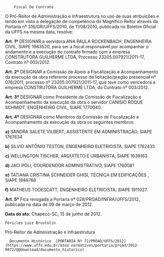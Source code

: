         Fiscal De Contrato  

O Pró-Reitor de Administração e Infraestrutura no uso de suas atribuições e tendo em vista a delegação de competência do Magnífico Reitor através da Portaria nº 316/GR/UFFS/2010, de 11/08/2010, publicada no Boletim Oficial da UFFS na mesma data, resolve:

 **Art. 1º** DESIGNAR a servidora ANA PAULA ROCKENBACH, ENGENHEIRA CIVIL, SIAPE 1943520, para ser a fiscal responsável por acompanhar o andamento e a execução do contrato firmado com a empresa CONSTRUTORA GUILHERME LTDA, Processo 23205.007921/2011-17, Contrato nº 003/2012.

 **Art. 2º** DESIGNAR a Comissão de Apoio a Fiscalização e Acompanhamento da execução da obra referente processo de licitação/pregão presencial nº 076/2011, processo nº 23205.007921/2011-17, que teve como vencedora a empresa CONSTRUTORA GUILHERME LTDA, do Contrato nº 003/2012.

 **Art. 3º** DESIGNAR como Presidente da Comissão de Fiscalização e Acompanhamento da execução da obra o servidor CANISIO ROQUE SCHMIDT, ENGENHEIRO CIVIL, SIAPE 1770040.

 **Art. 4º** DESIGNAR como Membros da Comissão de Fiscalização e Acompanhamento da execução da obra os seguintes membros:

 **a)** SANDRA SALETE VILBERT, ASSISTENTE EM ADMINISTRAÇÃO, SIAPE 1767634

 **b)** SILVIO ANTÔNIO TESTON, ENGENHEIRO ELETRICISTA, SIAPE 1762435

 **c)** WELLINGTON TISCHER, ARQUITETO E URBANISTA, SIAPE 1639163

 **d)** JACI POLI, COORDENDOR ADMINISTRATIVO, SIAPE 1760081

 **e)** TATIANA CRISTINA SCHNEIDER GHISI, TÉCNICA EM EDIFICAÇÕES , SIAPE 1946768

 **f)** MATHEUS TODESCATT, ENGENHEIRO ELETRICISTA, SIAPE 1911027.

 **Art. 5º** Fica revogada a Portaria nº 028/PROAD/INFRA/UFFS/2012, publicada na data de 09 de março de 2012.

  

   **Data do ato:** Chapecó-SC, 15 de junho de 2012.   
 

    Péricles Luiz Brustolin   
 Pró-Reitor de Administração e Infraestrutura 

      Documento Histórico  [PORTARIA Nº 72/PROAD/UFFS/2012](https://www.uffs.edu.br/atos-normativos/portaria/proad/2012-0072/@@download/documento_historico)     
      